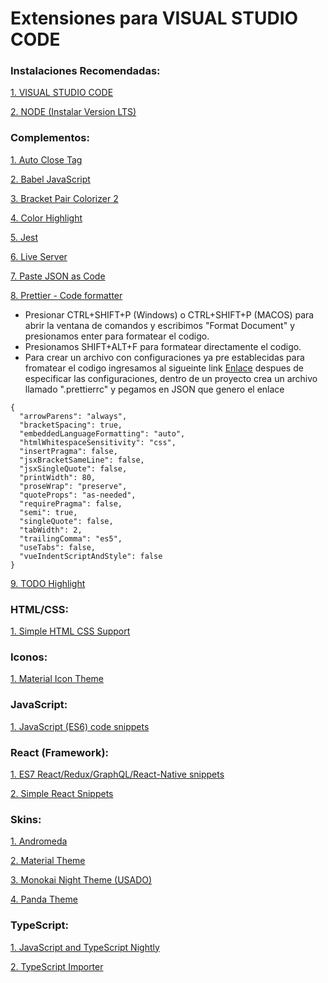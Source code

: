 # Extensiones para VISUAL STUDIO CODE

### Instalaciones Recomendadas:
[1. VISUAL STUDIO CODE](https://code.visualstudio.com/)

[2. NODE (Instalar Version LTS)](https://nodejs.org/es/)

### Complementos:
[1. Auto Close Tag](https://marketplace.visualstudio.com/items?itemName=formulahendry.auto-close-tag)

[2. Babel JavaScript](https://marketplace.visualstudio.com/items?itemName=mgmcdermott.vscode-language-babel)

[3. Bracket Pair Colorizer 2](https://marketplace.visualstudio.com/items?itemName=CoenraadS.bracket-pair-colorizer-2)

[4. Color Highlight](https://marketplace.visualstudio.com/items?itemName=naumovs.color-highlight)

[5. Jest](https://marketplace.visualstudio.com/items?itemName=Orta.vscode-jest)

[6. Live Server](https://marketplace.visualstudio.com/items?itemName=ritwickdey.LiveServer)

[7. Paste JSON as Code](https://marketplace.visualstudio.com/items?itemName=quicktype.quicktype)

[8. Prettier - Code formatter](https://marketplace.visualstudio.com/items?itemName=esbenp.prettier-vscode)

* Presionar CTRL+SHIFT+P (Windows) o CTRL+SHIFT+P (MACOS) para abrir la ventana de comandos y escribimos "Format Document" y presionamos enter para formatear el codigo.
* Presionamos SHIFT+ALT+F para formatear directamente el codigo.
* Para crear un archivo con configuraciones ya pre establecidas para fromatear el codigo ingresamos al sigueinte link
[Enlace](https://prettier.io/playground/) despues de especificar las configuraciones,  dentro de un proyecto crea un archivo llamado ".prettierrc" y pegamos en JSON que genero el enlace
```
{
  "arrowParens": "always",
  "bracketSpacing": true,
  "embeddedLanguageFormatting": "auto",
  "htmlWhitespaceSensitivity": "css",
  "insertPragma": false,
  "jsxBracketSameLine": false,
  "jsxSingleQuote": false,
  "printWidth": 80,
  "proseWrap": "preserve",
  "quoteProps": "as-needed",
  "requirePragma": false,
  "semi": true,
  "singleQuote": false,
  "tabWidth": 2,
  "trailingComma": "es5",
  "useTabs": false,
  "vueIndentScriptAndStyle": false
}

```

[9. TODO Highlight](https://marketplace.visualstudio.com/items?itemName=wayou.vscode-todo-highlight)

### HTML/CSS:
[1. Simple HTML CSS Support](https://marketplace.visualstudio.com/items?itemName=ecmel.vscode-html-css)

### Iconos:
[1. Material Icon Theme](https://marketplace.visualstudio.com/items?itemName=PKief.material-icon-theme)

### JavaScript:
[1. JavaScript (ES6) code snippets](https://marketplace.visualstudio.com/items?itemName=xabikos.JavaScriptSnippets)

### React (Framework):
[1. ES7 React/Redux/GraphQL/React-Native snippets](https://marketplace.visualstudio.com/items?itemName=dsznajder.es7-react-js-snippets)

[2. Simple React Snippets](https://marketplace.visualstudio.com/items?itemName=burkeholland.simple-react-snippets)

### Skins:
[1. Andromeda](https://marketplace.visualstudio.com/items?itemName=EliverLara.andromeda)

[2. Material Theme](https://marketplace.visualstudio.com/items?itemName=Equinusocio.vsc-material-theme)

[3. Monokai Night Theme (USADO)](https://marketplace.visualstudio.com/items?itemName=fabiospampinato.vscode-monokai-night)

[4. Panda Theme](https://marketplace.visualstudio.com/items?itemName=tinkertrain.theme-panda)

### TypeScript:
[1. JavaScript and TypeScript Nightly](https://marketplace.visualstudio.com/items?itemName=ms-vscode.vscode-typescript-next)

[2. TypeScript Importer](https://marketplace.visualstudio.com/items?itemName=pmneo.tsimporter)
